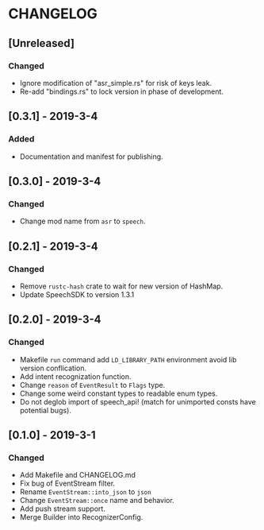 # CHANGELOG

## [Unreleased]

### Changed

- Ignore modification of "asr_simple.rs" for risk of keys leak.
- Re-add "bindings.rs" to lock version in phase of development.

## [0.3.1] - 2019-3-4

### Added

- Documentation and manifest for publishing.

## [0.3.0] - 2019-3-4

### Changed

- Change mod name from `asr` to `speech`.

## [0.2.1] - 2019-3-4

### Changed

- Remove `rustc-hash` crate to wait for new version of HashMap.
- Update SpeechSDK to version 1.3.1

## [0.2.0] - 2019-3-4

### Changed

- Makefile `run` command add `LD_LIBRARY_PATH` environment avoid lib version conflication.
- Add intent recognization function.
- Change `reason` of `EventResult` to `Flags` type.
- Change some weird constant types to readable enum types.
- Do not deglob import of speech_api! (match for unimported consts have potential bugs).

## [0.1.0] - 2019-3-1

### Changed

- Add Makefile and CHANGELOG.md
- Fix bug of EventStream filter.
- Rename `EventStream::into_json` to `json`
- Change `EventStream::once` name and behavior.
- Add push stream support.
- Merge Builder into RecognizerConfig.

